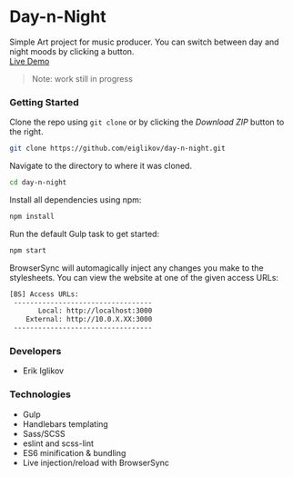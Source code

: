 # Day-n-Night
Simple Art project for music producer. You can switch between day and night moods by clicking a button.  
[Live Demo](https://erik-iglikov.github.io/day-n-night/)
> Note: work still in progress

### Getting Started

Clone the repo using `git clone` or by clicking the *Download ZIP* button to the right.

```sh
git clone https://github.com/eiglikov/day-n-night.git
```

Navigate to the directory to where it was cloned.

```sh
cd day-n-night
```

Install all dependencies using npm:

```sh
npm install
```

Run the default Gulp task to get started:

```sh
npm start
```

BrowserSync will automagically inject any changes you make to the stylesheets. You can view the website at one of the given access URLs:

```sh
[BS] Access URLs:
 ----------------------------------
       Local: http://localhost:3000
    External: http://10.0.X.XX:3000
 ----------------------------------
```


### Developers
- Erik Iglikov


### Technologies
* Gulp
* Handlebars templating
* Sass/SCSS
* eslint and scss-lint
* ES6 minification & bundling
* Live injection/reload with BrowserSync 
